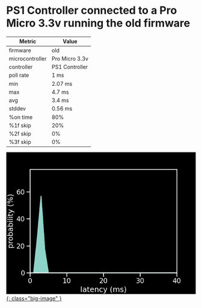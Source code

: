 # PS1 Controller connected to a Pro Micro 3.3v running the old firmware

| Metric          | Value          |
| --------------- | -------------- |
| firmware        | old            |
| microcontroller | Pro Micro 3.3v |
| controller      | PS1 Controller |
| poll rate       | 1 ms           |
| min             | 2.07 ms        |
| max             | 4.7 ms         |
| avg             | 3.4 ms         |
| stddev          | 0.56 ms        |
| %on time        | 80%            |
| %1f skip        | 20%            |
| %2f skip        | 0%             |
| %3f skip        | 0%             |

[![Graph](../../assets/images/results/ardwiino_ps1_micro_3v3.png){: class="big-image" }](../../assets/images/results/ardwiino_ps1_micro_3v3.png)

